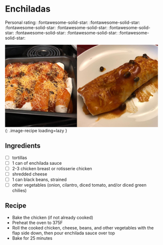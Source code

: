 <!-- Do not modify sections with "AUTO-*". They are updated by make.py -->

# Enchiladas

<!-- rating=5; (User can specify rating on scale of 1-5) -->
<!-- AUTO-UserRating -->
Personal rating: :fontawesome-solid-star: :fontawesome-solid-star: :fontawesome-solid-star: :fontawesome-solid-star: :fontawesome-solid-star: :fontawesome-solid-star: :fontawesome-solid-star: :fontawesome-solid-star:
<!-- /AUTO-UserRating -->

<!-- name_image=enchiladas.jpg; (User can specify image name) -->
<!-- AUTO-Image -->
![enchiladas.jpg](./enchiladas.jpg){: .image-recipe loading=lazy }
<!-- /AUTO-Image -->

## Ingredients

* [ ] tortillas
* [ ] 1 can of enchilada sauce
* [ ] 2-3 chicken breast or rotisserie chicken
* [ ] shredded cheese
* [ ] 1 can black beans, strained
* [ ] other vegetables (onion, cilantro, diced tomato, and/or diced green chilies)

## Recipe

* Bake the chicken (if not already cooked)
* Preheat the oven to 375F
* Roll the cooked chicken, cheese, beans, and other vegetables with the flap side down, then pour enchilada sauce over top
* Bake for 25 minutes
